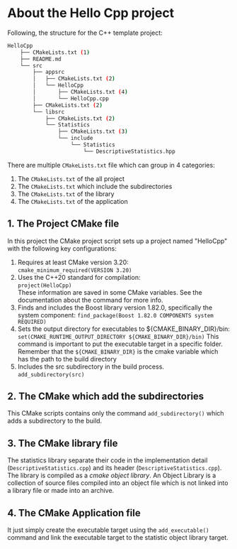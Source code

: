 # About the Hello Cpp project

Following, the structure for the C++ template project:

```bash
HelloCpp
    ├── CMakeLists.txt (1)
    ├── README.md
    └── src
        ├── appsrc 
        │   ├── CMakeLists.txt (2)
        │   └── HelloCpp
        │       ├── CMakeLists.txt (4)
        │       └── HelloCpp.cpp
        ├── CMakeLists.txt (2)
        └── libsrc
            ├── CMakeLists.txt (2)
            └── Statistics
                ├── CMakeLists.txt (3)
                └── include
                    └── Statistics
                        └── DescriptiveStatistics.hpp
```

There are multiple `CMakeLists.txt` file which can group in 4 categories:

1. The `CMakeLists.txt` of the all project
2. The `CMakeLists.txt` which include the subdirectories
3. The `CMakeLists.txt` of the library
4. The `CMakeLists.txt` of the application

## 1. The Project CMake file

In this project the CMake project script sets up a project named "HelloCpp" with the following key configurations:

1. Requires at least CMake version 3.20:  
   `cmake_minimum_required(VERSION 3.20)`
2. Uses the C++20 standard for compilation:  
   `project(HelloCpp)`  
   These information are saved in some CMake variables. See the documentation about the command for more info.
3. Finds and includes the Boost library version 1.82.0, specifically the system component:
   `find_package(Boost 1.82.0 COMPONENTS system REQUIRED)`  
4. Sets the output directory for executables to ${CMAKE_BINARY_DIR}/bin:
   `set(CMAKE_RUNTIME_OUTPUT_DIRECTORY ${CMAKE_BINARY_DIR}/bin)`
   This command is important to put the executable target in a specific folder. Remember that the `${CMAKE_BINARY_DIR}` is the cmake variable which has the path to the build directory
5. Includes the src subdirectory in the build process.
   `add_subdirectory(src)`

## 2. The CMake which add the subdirectories

This CMake scripts contains only the command `add_subdirectory()` which adds a subdirectory to the build.

## 3. The CMake library file

The statistics library separate their code in the implementation detail (`DescriptiveStatistics.cpp`) and its header (`DescriptiveStatistics.cpp`). The library is compiled as a _cmake object library_. An Object Library is a collection of source files compiled into an object file which is not linked into a library file or made into an archive.

## 4. The CMake Application file

It just simply create the executable target using the `add_executable()` command and link the executable target to the statistic object library target.
